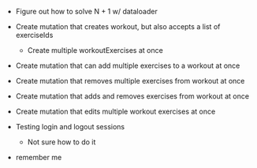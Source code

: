 - Figure out how to solve N + 1 w/ dataloader

- Create mutation that creates workout, but also accepts a list of exerciseIds
  - Create multiple workoutExercises at once

- Create mutation that can add multiple exercises to a workout at once
- Create mutation that removes multiple exercises from workout at once
- Create mutation that adds and removes exercises from workout at once

- Create mutation that edits multiple workout exercises at once

- Testing login and logout sessions
  - Not sure how to do it

- remember me